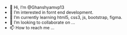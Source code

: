 - 👋 Hi, I’m @Ghanshyamvp13
- 👀 I’m interested in fornt end development.
- 🌱 I’m currently learning html5, css3, js, bootstrap, figma. 
- 💞️ I’m looking to collaborate on ...
- 📫 How to reach me ...

<!---
Ghanshyamvp13/Ghanshyamvp13 is a ✨ special ✨ repository because its `README.md` (this file) appears on your GitHub profile.
You can click the Preview link to take a look at your changes.
--->
